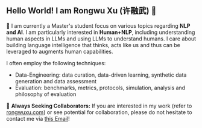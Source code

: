 ## Hello World! I am Rongwu Xu (许融武) 👋

🤖 I am currently a Master's student focus on various topics regarding **NLP and AI**. I am particularly interested in **Human+NLP**, including understanding human aspects in LLMs and using LLMs to understand humans. I care about building language intelligence that thinks, acts like us and thus can be leveraged to augments human capabilities.

I often employ the following techniques:

- Data-Engineering: data curation, data-driven learning, synthetic data generation and data assessment
- Evaluation: benchmarks, metrics, protocols, simulation, analysis and philosophy of evaluation

🤗 **Always Seeking Collaborators:** If you are interested in my work (refer to [rongwuxu.com](https://rongwuxu.com)) or see potential for collaboration, please do not hesitate to contact me via [this Email](mailto:0xrwxu@gmail.com)!
